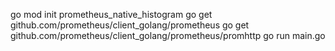 go mod init prometheus_native_histogram
go get github.com/prometheus/client_golang/prometheus
go get github.com/prometheus/client_golang/prometheus/promhttp
go run main.go